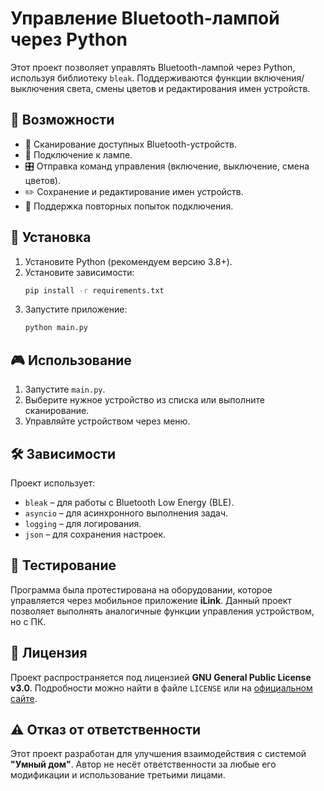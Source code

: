 # Управление Bluetooth-лампой через Python

Этот проект позволяет управлять Bluetooth-лампой через Python, используя библиотеку `bleak`. Поддерживаются функции включения/выключения света, смены цветов и редактирования имен устройств.

## 📌 Возможности
- 🔎 Сканирование доступных Bluetooth-устройств.
- 📂 Подключение к лампе.
- 🎛️ Отправка команд управления (включение, выключение, смена цветов).
- ✏️ Сохранение и редактирование имен устройств.
- 🚀 Поддержка повторных попыток подключения.

## 🔧 Установка
1. Установите Python (рекомендуем версию 3.8+).
2. Установите зависимости:
   ```bash
   pip install -r requirements.txt
   ```
3. Запустите приложение:
   ```bash
   python main.py
   ```

## 🎮 Использование
1. Запустите `main.py`.
2. Выберите нужное устройство из списка или выполните сканирование.
3. Управляйте устройством через меню.

## 🛠 Зависимости
Проект использует:
- `bleak` – для работы с Bluetooth Low Energy (BLE).
- `asyncio` – для асинхронного выполнения задач.
- `logging` – для логирования.
- `json` – для сохранения настроек.

## 🧪 Тестирование
Программа была протестирована на оборудовании, которое управляется через мобильное приложение **iLink**. Данный проект позволяет выполнять аналогичные функции управления устройством, но с ПК.

## 📜 Лицензия
Проект распространяется под лицензией **GNU General Public License v3.0**. Подробности можно найти в файле `LICENSE` или на [официальном сайте](https://www.gnu.org/licenses/gpl-3.0.html).

## ⚠️ Отказ от ответственности
Этот проект разработан для улучшения взаимодействия с системой **"Умный дом"**. Автор не несёт ответственности за любые его модификации и использование третьими лицами.
